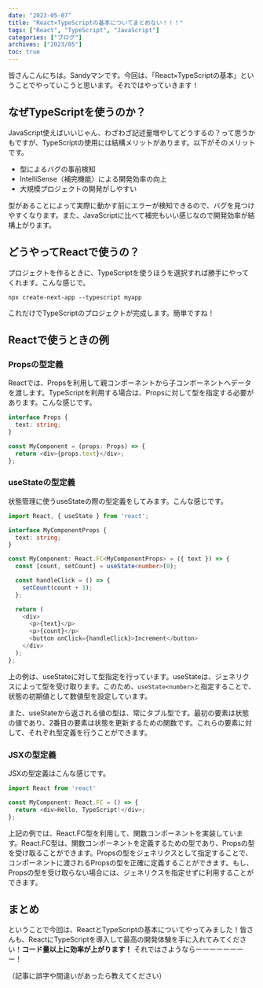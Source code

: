 ```yaml
---
date: "2023-05-07"
title: "React×TypeScriptの基本についてまとめない！！！"
tags: ["React", "TypeScript", "JavaScript"]
categories: ["ブログ"]
archives: ["2023/05"]
toc: true
---
```


皆さんこんにちは。Sandyマンです。今回は、「React×TypeScriptの基本」ということでやっていこうと思います。それではやっていきます！

## なぜTypeScriptを使うのか？
JavaScript使えばいいじゃん、わざわざ記述量増やしてどうするの？って思うかもですが、TypeScriptの使用には結構メリットがあります。以下がそのメリットです。
- 型によるバグの事前検知
- IntelliSense（補完機能）による開発効率の向上
- 大規模プロジェクトの開発がしやすい

型があることによって実際に動かす前にエラーが検知できるので、バグを見つけやすくなります。また、JavaScriptに比べて補完もいい感じなので開発効率が結構上がります。

## どうやってReactで使うの？
プロジェクトを作るときに、TypeScriptを使うほうを選択すれば勝手にやってくれます。こんな感じで。
```shell
npx create-next-app --typescript myapp
```
これだけでTypeScriptのプロジェクトが完成します。簡単ですね！

## Reactで使うときの例
### Propsの型定義
Reactでは、Propsを利用して親コンポーネントから子コンポーネントへデータを渡します。TypeScriptを利用する場合は、Propsに対して型を指定する必要があります。こんな感じです。
```typescript
interface Props {
  text: string;
}

const MyComponent = (props: Props) => {
  return <div>{props.text}</div>;
};
```

### useStateの型定義
状態管理に使うuseStateの際の型定義をしてみます。こんな感じです。
```typescript
import React, { useState } from 'react';

interface MyComponentProps {
  text: string;
}

const MyComponent: React.FC<MyComponentProps> = ({ text }) => {
  const [count, setCount] = useState<number>(0);

  const handleClick = () => {
    setCount(count + 1);
  };

  return (
    <div>
      <p>{text}</p>
      <p>{count}</p>
      <button onClick={handleClick}>Increment</button>
    </div>
  );
};
```

上の例は、useStateに対して型指定を行っています。useStateは、ジェネリクスによって型を受け取ります。このため、`useState<number>`と指定することで、状態の初期値として数値型を設定しています。

また、useStateから返される値の型は、常にタプル型です。最初の要素は状態の値であり、2番目の要素は状態を更新するための関数です。これらの要素に対して、それぞれ型定義を行うことができます。

### JSXの型定義
JSXの型定義はこんな感じです。
```typescript
import React from 'react'

const MyComponent: React.FC = () => {
  return <div>Hello, TypeScript!</div>;
};
```

上記の例では、React.FC型を利用して、関数コンポーネントを実装しています。React.FC型は、関数コンポーネントを定義するための型であり、Propsの型を受け取ることができます。Propsの型をジェネリクスとして指定することで、コンポーネントに渡されるPropsの型を正確に定義することができます。もし、Propsの型を受け取らない場合には、ジェネリクスを指定せずに利用することができます。

## まとめ
ということで今回は、ReactとTypeScriptの基本についてやってみました！皆さんも、ReactにTypeScriptを導入して最高の開発体験を手に入れてみてください！**コード量以上に効率が上がります！** それではさようならーーーーーーーー！

（記事に誤字や間違いがあったら教えてください）